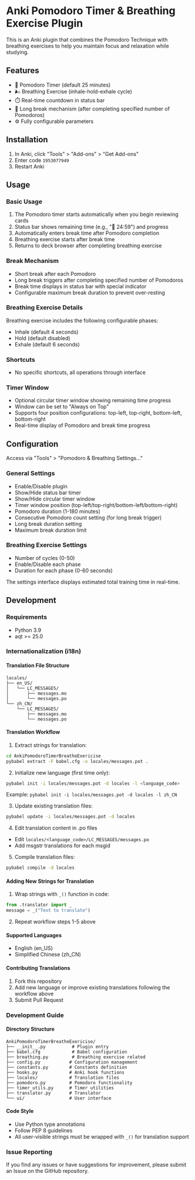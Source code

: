 # Anki Pomodoro Timer & Breathing Exercise Plugin

This is an Anki plugin that combines the Pomodoro Technique with breathing exercises to help you maintain focus and relaxation while studying.

## Features

- 🍅 Pomodoro Timer (default 25 minutes)
- 🌬️ Breathing Exercise (inhale-hold-exhale cycle)
- ⏱️ Real-time countdown in status bar
- 🎯 Long break mechanism (after completing specified number of Pomodoros)
- ⚙️ Fully configurable parameters

## Installation

1. In Anki, click "Tools" > "Add-ons" > "Get Add-ons"
2. Enter code <code>1953077949</code>
3. Restart Anki

## Usage

### Basic Usage

1. The Pomodoro timer starts automatically when you begin reviewing cards
2. Status bar shows remaining time (e.g., "🍅 24:59") and progress
3. Automatically enters break time after Pomodoro completion
4. Breathing exercise starts after break time
5. Returns to deck browser after completing breathing exercise

### Break Mechanism

- Short break after each Pomodoro
- Long break triggers after completing specified number of Pomodoros
- Break time displays in status bar with special indicator
- Configurable maximum break duration to prevent over-resting

### Breathing Exercise Details

Breathing exercise includes the following configurable phases:
- Inhale (default 4 seconds)
- Hold (default disabled)
- Exhale (default 6 seconds)

### Shortcuts

- No specific shortcuts, all operations through interface

### Timer Window

- Optional circular timer window showing remaining time progress
- Window can be set to "Always on Top"
- Supports four position configurations: top-left, top-right, bottom-left, bottom-right
- Real-time display of Pomodoro and break time progress

## Configuration

Access via "Tools" > "Pomodoro & Breathing Settings..."

### General Settings
- Enable/Disable plugin
- Show/Hide status bar timer
- Show/Hide circular timer window
- Timer window position (top-left/top-right/bottom-left/bottom-right)
- Pomodoro duration (1-180 minutes)
- Consecutive Pomodoro count setting (for long break trigger)
- Long break duration setting
- Maximum break duration limit

### Breathing Exercise Settings
- Number of cycles (0-50)
- Enable/Disable each phase
- Duration for each phase (0-60 seconds)

The settings interface displays estimated total training time in real-time.

## Development

### Requirements
- Python 3.9
- aqt >= 25.0

### Internationalization (i18n)

#### Translation File Structure
```
locales/
├── en_US/
│   └── LC_MESSAGES/
│       ├── messages.mo
│       └── messages.po
└── zh_CN/
    └── LC_MESSAGES/
        ├── messages.mo
        └── messages.po
```

#### Translation Workflow

1. Extract strings for translation:
```bash
cd AnkiPomodoroTimerBreatheExericise
pybabel extract -F babel.cfg -o locales/messages.pot .
```

2. Initialize new language (first time only):
```bash
pybabel init -i locales/messages.pot -d locales -l <language_code>
```
Example: `pybabel init -i locales/messages.pot -d locales -l zh_CN`

3. Update existing translation files:
```bash
pybabel update -i locales/messages.pot -d locales
```

4. Edit translation content in .po files
- Edit `locales/<language_code>/LC_MESSAGES/messages.po`
- Add msgstr translations for each msgid

5. Compile translation files:
```bash
pybabel compile -d locales
```

#### Adding New Strings for Translation

1. Wrap strings with `_()` function in code:
```python
from .translator import _
message = _("Text to translate")
```

2. Repeat workflow steps 1-5 above

#### Supported Languages
- English (en_US)
- Simplified Chinese (zh_CN)

#### Contributing Translations
1. Fork this repository
2. Add new language or improve existing translations following the workflow above
3. Submit Pull Request

### Development Guide

#### Directory Structure
```
AnkiPomodoroTimerBreatheExericise/
├── __init__.py          # Plugin entry
├── babel.cfg            # Babel configuration
├── breathing.py         # Breathing exercise related
├── config.py           # Configuration management
├── constants.py        # Constants definition
├── hooks.py            # Anki hook functions
├── locales/            # Translation files
├── pomodoro.py         # Pomodoro functionality
├── timer_utils.py      # Timer utilities
├── translator.py       # Translator
└── ui/                 # User interface
```

#### Code Style
- Use Python type annotations
- Follow PEP 8 guidelines
- All user-visible strings must be wrapped with `_()` for translation support

### Issue Reporting
If you find any issues or have suggestions for improvement, please submit an Issue on the GitHub repository.